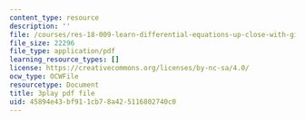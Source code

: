```yaml
---
content_type: resource
description: ''
file: /courses/res-18-009-learn-differential-equations-up-close-with-gilbert-strang-and-cleve-moler-fall-2015/45894e43bf911cb78a425116802740c0_zrFJKy5l_PY.pdf
file_size: 22296
file_type: application/pdf
learning_resource_types: []
license: https://creativecommons.org/licenses/by-nc-sa/4.0/
ocw_type: OCWFile
resourcetype: Document
title: 3play pdf file
uid: 45894e43-bf91-1cb7-8a42-5116802740c0
---
```

